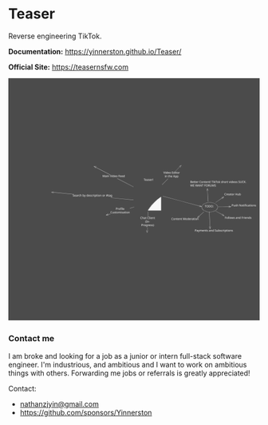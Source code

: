 # Teaser

Reverse engineering TikTok.

**Documentation:** https://yinnerston.github.io/Teaser/

**Official Site:** https://teasernsfw.com

![Teaser Mind Map](./docs/Teaser/static/docs/img/teasermindmap.svg)


### Contact me
I am broke and looking for a job as a junior or intern full-stack software engineer. 
I'm industrious, and ambitious and I want to work on ambitious things with others. 
Forwarding me jobs or referrals is greatly appreciated!

Contact:
- nathanzjyin@gmail.com
- https://github.com/sponsors/Yinnerston
